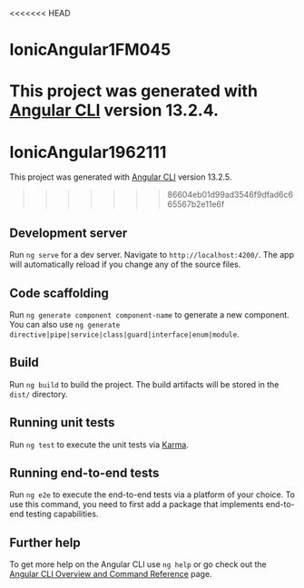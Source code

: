 <<<<<<< HEAD
# IonicAngular1FM045

This project was generated with [Angular CLI](https://github.com/angular/angular-cli) version 13.2.4.
=======
# IonicAngular1962111


This project was generated with [Angular CLI](https://github.com/angular/angular-cli) version 13.2.5.
>>>>>>> 86604eb01d99ad3546f9dfad6c665567b2e11e6f

## Development server

Run `ng serve` for a dev server. Navigate to `http://localhost:4200/`. The app will automatically reload if you change any of the source files.

## Code scaffolding

Run `ng generate component component-name` to generate a new component. You can also use `ng generate directive|pipe|service|class|guard|interface|enum|module`.

## Build

Run `ng build` to build the project. The build artifacts will be stored in the `dist/` directory.

## Running unit tests

Run `ng test` to execute the unit tests via [Karma](https://karma-runner.github.io).

## Running end-to-end tests

Run `ng e2e` to execute the end-to-end tests via a platform of your choice. To use this command, you need to first add a package that implements end-to-end testing capabilities.

## Further help

To get more help on the Angular CLI use `ng help` or go check out the [Angular CLI Overview and Command Reference](https://angular.io/cli) page.

